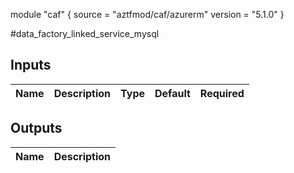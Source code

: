 module "caf" {
  source  = "aztfmod/caf/azurerm"
  version = "5.1.0"
}

#data_factory_linked_service_mysql

## Inputs
| Name | Description | Type | Default | Required |
|------|-------------|------|---------|:--------:|



## Outputs
| Name | Description |
|------|-------------|
